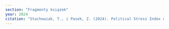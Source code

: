 ```yaml
---
section: "Fragmenty książek"
year: 2024
citation: "Stachowiak, T., i Pasek, Z. (2024). Political Stress Index of Poland. arXiv. Dostępny na: arXiv:2405.01163."
---
```

